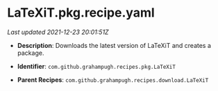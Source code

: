 # LaTeXiT.pkg.recipe.yaml

_Last updated 2021-12-23 20:01:51Z_

- **Description**: Downloads the latest version of LaTeXiT and creates a package.

- **Identifier**: `com.github.grahampugh.recipes.pkg.LaTeXiT`

- **Parent Recipes**: `com.github.grahampugh.recipes.download.LaTeXiT`
